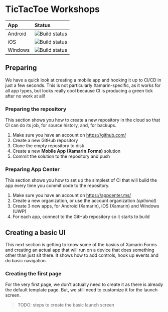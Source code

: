 # TicTacToe Workshops

|   App   |             Status             |
| :------ | :----------------------------- |
| Android | ![Build status][badge-android] |
| iOS     | ![Build status][badge-ios]     |
| Windows | ![Build status][badge-windows] |

## Preparing

We have a quick look at creating a mobile app and hooking it up to CI/CD in
just a few seconds. This is not particularly Xamarin-specific, as it works for
all app types, but looks really cool because CI is producing a green tick
after no work at all!

### Preparing the repository

This section shows you how to create a new repository in the cloud so that CI
can do its job, for source history, and, for backups.

 1. Make sure you have an account on https://github.com/
 1. Create a new GitHub repository
 1. Clone the empty repository to disk
 1. Create a new **Mobile App (Xamarin.Forms)** solution
 1. Commit the solution to the repository and push

### Preparing App Center

This section shows you how to set up the simplest of CI that will build the
app every time you commit code to the repository.

 1. Make sure you have an account on https://appcenter.ms/
 1. Create a new organization, or use the account organization _(optional)_
 1. Create 3 new apps, for Android (Xamarin), iOS (Xamarin) and Windows (UWP)
 1. For each app, connect to the GitHub repository so it starts to build

## Creating a basic UI

This next section is getting to know some of the basics of Xamarin.Forms and
creating an actual app that will run on a device that does something other
than just sit there. It shows how to add controls, hook up events and do basic
navigation.

### Creating the first page

For the very first page, we don't actually need to create it as there is
already the default template page. But, we still need to customize it for the
launch screen.

> TODO: steps to create the basic launch screen

[badge-android]: https://build.appcenter.ms/v0.1/apps/61775db2-58b0-403b-acba-a4f9bc5f3020/branches/master/badge
[badge-ios]: https://build.appcenter.ms/v0.1/apps/e545948f-9929-4f7c-a084-8a09393d34e7/branches/master/badge
[badge-windows]: https://build.appcenter.ms/v0.1/apps/01712b65-92b8-47a5-9fe8-078ac0ccfa55/branches/master/badge
